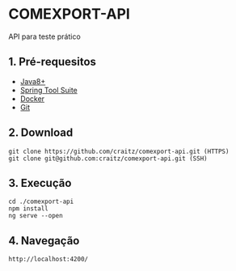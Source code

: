 # COMEXPORT-API
API para teste prático

## 1. Pré-requesitos
* [Java8+](https://www.java.com/download/)
* [Spring Tool Suite](https://spring.io/tools)
* [Docker](https://www.docker.com/)
* [Git](https://git-scm.com/downloads)

## 2. Download
    git clone https://github.com/craitz/comexport-api.git (HTTPS)
    git clone git@github.com:craitz/comexport-api.git (SSH)

## 3. Execução
    cd ./comexport-api
    npm install
    ng serve --open

## 4. Navegação
    http://localhost:4200/
